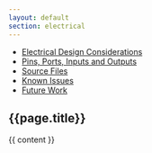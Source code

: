 ```yaml
---
layout: default
section: electrical
---
```


<ul class="nav nav-tabs">
  <li {% if page.url contains 'electrical/design/' %}class="active"{% endif %}><a href="/electrical/index.html">Electrical Design Considerations</a></li>
  <li><a href="/electrical/io.html">Pins, Ports, Inputs and Outputs</a></li>
  <li><a href="/electrical/sources/index.html">Source Files</a></li>
  <li><a href="/electrical/issues.html">Known Issues</a></li>
  <li><a href="/electrical/future-work.html">Future Work</a></li>
</ul>

<div class="page-header">
    <h2>{{page.title}}</h2>
</div>

{{ content }}
